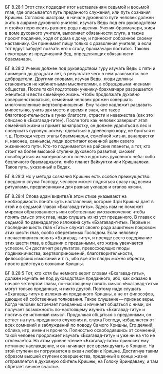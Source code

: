 БГ 8.28:1	Этот стих подводит итог наставлениям седьмой и восьмой глав, где описывается путь преданного служения, или путь сознания Кришны. Согласно шастрам, в начале духовного пути человек должен жить в ашраме духовного учителя, изучать Веды под его руководством и стойко переносить разного рода лишения. Ученик-брахмачари, живя в доме духовного учителя, выполняет обязанности слуги, а также просит подаяние, ходя от дома к дому, и приносит собранное своему наставнику. Он принимает пищу только с дозволения учителя, а если тот вдруг забудет позвать его к столу, брахмачари постится. Таковы некоторые из предписаний Вед, определяющих обязанности брахмачари.

БГ 8.28:2	Ученик должен под руководством гуру изучать Веды с пяти и примерно до двадцати лет, в результате чего в нем разовьются все добродетели. Другими словами, изучая Веды, люди должны становиться не кабинетными мыслителями, а образцовыми членами общества. После такой подготовки ученику-брахмачари разрешается жениться и вести семейную жизнь. Чтобы продолжать духовно совершенствоваться, семейный человек должен совершать многочисленные жертвоприношения. Ему также надлежит раздавать милостыню, учитывая место и время и зная, что такое благотворительность в гунах благости, страсти и невежества (как это описано в «Бхагавад-гите»). После того как человек завершит этап семейной жизни и примет ванапрастху, он должен удалиться в лес и совершать суровую аскезу: одеваться в древесную кору, не бриться и т. д. Проходя через этапы брахмачарьи, семейной жизни, ванапрастхи и, наконец, санньясы, люди достигают конечной цели своего жизненного пути. Кто-то поднимается на райские планеты, а тот, кто стоит на более высокой ступени духовного развития, сможет освободиться из материального плена и достичь духовного неба: либо безличного брахмаджьоти, либо планет Вайкунтхи или Кришналоки. Таков путь, указанный в Ведах.

БГ 8.28:3	Но у метода сознания Кришны есть особое преимущество: преданно служа Господу, человек может подняться сразу над всеми ритуалами, предписанными для разных укладов и этапов жизни.

БГ 8.28:4	Слова идам̇ видитва̄ в этом стихе указывают на необходимость понять суть наставлений, которые Шри Кришна дает в этой и в седьмой главах «Бхагавад-гиты». Здесь нам не поможет мирская образованность или собственные умозаключения: чтобы понять смысл этих глав, надо слушать их из уст преданного. В главах с седьмой по двенадцатую изложена суть «Бхагавад-гиты». Первые и последние шесть глав «Гиты» служат своего рода защитным покровом этих шести глав, особо оберегаемых Господом. Если человеку посчастливится понять «Бхагавад-гиту», и прежде всего содержание этих шести глав, в общении с преданными, его жизнь увенчается успехом. Он достигнет результатов, превосходящих плоды подвижничества, жертвоприношений, благотворительности, философских изысканий и т. п., ибо все эти плоды можно обрести, просто действуя в сознании Кришны.

БГ 8.28:5	Тот, кто хотя бы немного верит словам «Бхагавад-гиты», должен изучать ее под руководством преданного, ибо, как сказано в начале четвертой главы, по-настоящему понять смысл «Бхагавад-гиты» могут только преданные, и никто другой. Поэтому надо слушать «Бхагавад-гиту» в изложении преданного Кришны, а не от философов, дающих ей собственные толкования. Такое слушание — признак веры. Когда человек встречает преданных и начинает общаться с ними, он получает возможность по-настоящему изучить «Бхагавад-гиту» и постичь ее истинный смысл. Продолжая общаться с преданными, он встает на путь преданного служения и, служа Господу, избавляется от всех сомнений и заблуждений по поводу Самого Кришны, Его деяний, облика, игр, имени и прочего. Полностью освободившись от сомнений, такой человек продолжает изучать «Бхагавад-гиту» и уже ни на что не отвлекается. На этом уровне чтение «Бхагавад-гиты» приносит ему истинное наслаждение, и он начинает все время думать о Кришне. На этой ступени он погружается в океан любви к Кришне. Достигнув таким образом высшей ступени совершенства, преданный в конце жизни отправляется в духовную обитель Кришны, на Голоку Вриндавану, и там обретает вечное счастье.
